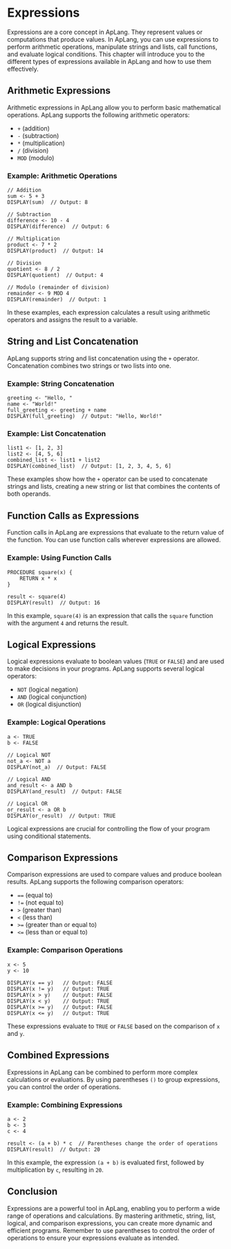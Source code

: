 # Expressions

Expressions are a core concept in ApLang. They represent values or computations that produce values. In ApLang, you can use expressions to perform arithmetic operations, manipulate strings and lists, call functions, and evaluate logical conditions. This chapter will introduce you to the different types of expressions available in ApLang and how to use them effectively.

## Arithmetic Expressions

Arithmetic expressions in ApLang allow you to perform basic mathematical operations. ApLang supports the following arithmetic operators:

- `+` (addition)
- `-` (subtraction)
- `*` (multiplication)
- `/` (division)
- `MOD` (modulo)

### Example: Arithmetic Operations

```ap
// Addition
sum <- 5 + 3
DISPLAY(sum)  // Output: 8

// Subtraction
difference <- 10 - 4
DISPLAY(difference)  // Output: 6

// Multiplication
product <- 7 * 2
DISPLAY(product)  // Output: 14

// Division
quotient <- 8 / 2
DISPLAY(quotient)  // Output: 4

// Modulo (remainder of division)
remainder <- 9 MOD 4
DISPLAY(remainder)  // Output: 1
```

In these examples, each expression calculates a result using arithmetic operators and assigns the result to a variable.

## String and List Concatenation

ApLang supports string and list concatenation using the `+` operator. Concatenation combines two strings or two lists into one.

### Example: String Concatenation

```ap
greeting <- "Hello, "
name <- "World!"
full_greeting <- greeting + name
DISPLAY(full_greeting)  // Output: "Hello, World!"
```

### Example: List Concatenation

```ap
list1 <- [1, 2, 3]
list2 <- [4, 5, 6]
combined_list <- list1 + list2
DISPLAY(combined_list)  // Output: [1, 2, 3, 4, 5, 6]
```

These examples show how the `+` operator can be used to concatenate strings and lists, creating a new string or list that combines the contents of both operands.

## Function Calls as Expressions

Function calls in ApLang are expressions that evaluate to the return value of the function. You can use function calls wherever expressions are allowed.

### Example: Using Function Calls

```ap
PROCEDURE square(x) {
    RETURN x * x
}

result <- square(4)
DISPLAY(result)  // Output: 16
```

In this example, `square(4)` is an expression that calls the `square` function with the argument `4` and returns the result.

## Logical Expressions

Logical expressions evaluate to boolean values (`TRUE` or `FALSE`) and are used to make decisions in your programs. ApLang supports several logical operators:

- `NOT` (logical negation)
- `AND` (logical conjunction)
- `OR` (logical disjunction)

### Example: Logical Operations

```ap
a <- TRUE
b <- FALSE

// Logical NOT
not_a <- NOT a
DISPLAY(not_a)  // Output: FALSE

// Logical AND
and_result <- a AND b
DISPLAY(and_result)  // Output: FALSE

// Logical OR
or_result <- a OR b
DISPLAY(or_result)  // Output: TRUE
```

Logical expressions are crucial for controlling the flow of your program using conditional statements.

## Comparison Expressions

Comparison expressions are used to compare values and produce boolean results. ApLang supports the following comparison operators:

- `==` (equal to)
- `!=` (not equal to)
- `>` (greater than)
- `<` (less than)
- `>=` (greater than or equal to)
- `<=` (less than or equal to)

### Example: Comparison Operations

```ap
x <- 5
y <- 10

DISPLAY(x == y)   // Output: FALSE
DISPLAY(x != y)   // Output: TRUE
DISPLAY(x > y)    // Output: FALSE
DISPLAY(x < y)    // Output: TRUE
DISPLAY(x >= y)   // Output: FALSE
DISPLAY(x <= y)   // Output: TRUE
```

These expressions evaluate to `TRUE` or `FALSE` based on the comparison of `x` and `y`.

## Combined Expressions

Expressions in ApLang can be combined to perform more complex calculations or evaluations. By using parentheses `()` to group expressions, you can control the order of operations.

### Example: Combining Expressions

```ap
a <- 2
b <- 3
c <- 4

result <- (a + b) * c  // Parentheses change the order of operations
DISPLAY(result)  // Output: 20
```

In this example, the expression `(a + b)` is evaluated first, followed by multiplication by `c`, resulting in `20`.

## Conclusion

Expressions are a powerful tool in ApLang, enabling you to perform a wide range of operations and calculations. By mastering arithmetic, string, list, logical, and comparison expressions, you can create more dynamic and efficient programs. Remember to use parentheses to control the order of operations to ensure your expressions evaluate as intended.